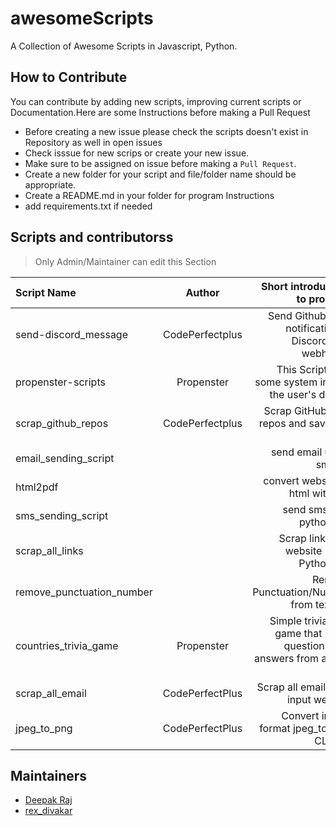 # awesomeScripts

A Collection of Awesome Scripts in Javascript, Python.

## How to Contribute

You can contribute by adding new scripts, improving current scripts or Documentation.Here are some Instructions
before making a Pull Request

- Before creating a new issue please check the scripts doesn't exist in Repository as well in open issues
- Check isssue for new scrips or create your new issue.
- Make sure to be assigned on issue before making a `Pull Request`.
- Create a new folder for your script and file/folder name should be appropriate.
- Create a README.md in your folder for program Instructions
- add requirements.txt if needed

## Scripts and contributorss
> Only Admin/Maintainer can edit this Section
<!--Restrictions -->
<!-- Don't change under this line -->
<!-- Only Admin/Maintainer can edit this Section -->

|            Script Name           |    Author                  |                Short introduction to program                     |
|               :---               |        :----:              |                                 ---:                             |
| send-discord_message             |    CodePerfectplus         |         Send Github repo notification to Discord with webhooks   |
| propenster-scripts               |    Propenster              |         This Script gets some system info of the user's device   |
| scrap_github_repos               |    CodePerfectplus         |         Scrap GitHub user repos and save it in csv               |
| email_sending_script             |                            |         send email using smptlib                                 |
| html2pdf                         |                            |         convert website to html with CLI                         |
| sms_sending_script               |                            |         send sms with python CLI                                 |
| scrap_all_links                  |                            |         Scrap link from website using Python CLI                 |
| remove_punctuation_number        |                            |         Remove Punctuation/Number from text file                 |
| countries_trivia_game            |   Propenster               |         Simple trivia quiz game that loads questions and answers from a CSV file|
| scrap_all_email        |    CodePerfectPlus         |    Scrap all email from input website |
| jpeg_to_png            |    CodePerfectPlus         | Convert image format jpeg_to_png CLI tool     |

## Maintainers

- [Deepak Raj](https://github.com/CodePerfectPlus)
- [rex_divakar](https://github.com/rexdivakar)
